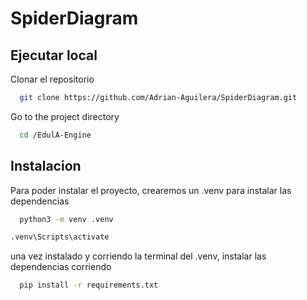 # SpiderDiagram  
 
## Ejecutar local
 
Clonar el repositorio 
```bash
  git clone https://github.com/Adrian-Aguilera/SpiderDiagram.git
```

Go to the project directory 

```bash
  cd /EdulA-Engine
```


## Instalacion

Para poder instalar el proyecto, crearemos un .venv para instalar las dependencias

```bash
  python3 -m venv .venv
```
```bash
.venv\Scripts\activate
```
una vez instalado y corriendo la terminal del .venv, instalar las dependencias corriendo

```bash
  pip install -r requirements.txt
```
